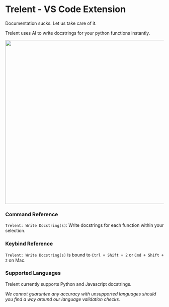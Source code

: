 # Trelent - VS Code Extension

Documentation sucks. Let us take care of it.

Trelent uses AI to write docstrings for your python functions instantly.

<img src="/trelent-demo.gif" width="520px" />

### Command Reference
`Trelent: Write Docstring(s)`: Write docstrings for each function within your selection.

### Keybind Reference
`Trelent: Write Docstring(s)` is bound to `Ctrl + Shift + 2` or `Cmd + Shift + 2` on Mac.

### Supported Languages
Trelent currently supports Python and Javascript docstrings.

*We cannot guaruntee any accuracy with unsupported languages should you find a way around our language validation checks.*